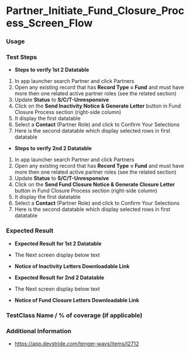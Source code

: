 # Partner_Initiate_Fund_Closure_Process_Screen_Flow

### Usage

### Test Steps

 - **Steps to verify 1st 2 Datatable**

 1. In app launcher search Partner and click Partners
 2. Open any existing record that has **Record Type = Fund** and must have more then one related active partner roles (see the related section)
 3. Update **Status** to **S/C/T-Unresponsive**
 4. Click on the **Send Inactivity Notice & Generate Letter** button in Fund Closure Process section (right-side column)
 5. It display the first datatable
 6. Select a **Contact** (Partner Role) and click to Confirm Your Selections
 7. Here is the second datatable which display selected rows in first datatable

  - **Steps to verify 2nd 2 Datatable**
 
 1. In app launcher search Partner and click Partners
 2. Open any existing record that has **Record Type = Fund** and must have more then one related active partner roles (see the related section)
 3. Update **Status** to **S/C/T-Unresponsive**
 4. Click on the **Send Fund Closure Notice & Generate Closure Letter** button in Fund Closure Process section (right-side column)
 5. It display the first datatable
 6. Select a **Contact** (Partner Role) and click to Confirm Your Selections
 7. Here is the second datatable which display selected rows in first datatable

### Expected Result
 - **Expected Result for 1st 2 Datatable**
 - The Next screen display below text
 - **Notice of Inactivity Letters Downloadable Link**

 - **Expected Result for 2nd 2 Datatable**
 - The Next screen display below text
 - **Notice of Fund Closure Letters Downloadable Link**

### TestClass Name / % of coverage (if applicable)
 
### Additional Information
 - https://app.devstride.com/tenger-ways/items/I2712
